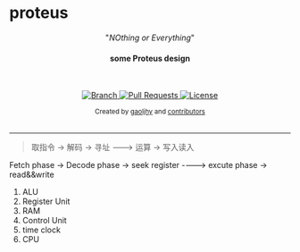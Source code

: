 # proteus


<p align="center">"<i>NOthing or Everything</i>"</p>

<h4 align="center">some Proteus design</h4>

<br>

<p align="center">
  <a href="https://github.com/gaoljhy/proteus/tree/master">
    <img src="https://img.shields.io/badge/Branch-master-green.svg?longCache=true"
        alt="Branch">
  </a>
  <a href="https://github.com/gaoljhy/proteus/pulls">
    <img src="https://img.shields.io/badge/PRs-welcome-brightgreen.svg?longCache=true"
        alt="Pull Requests">
  </a>
  <a href="https://github.com/gaoljhy/proteus/blob/master/LICENSE">
    <img src="https://img.shields.io/badge/License-MIT-blue.svg?longCache=true"
        alt="License">
  </a>
</p>

<div align="center">
  <sub>Created by
  <a href="http://grj321.com">gaoljhy</a> and
  <a href="https://github.com/gaoljhy/proteus/contributors">
    contributors
  </a>
</div>

<br>

****

> 取指令 -> 解码 -> 寻址 ---> 运算 -> 写入读入

Fetch phase -> Decode phase -> seek register ----> excute phase -> read&&write

1. ALU
2. Register Unit
3. RAM
4. Control Unit
5. time clock
6. CPU
